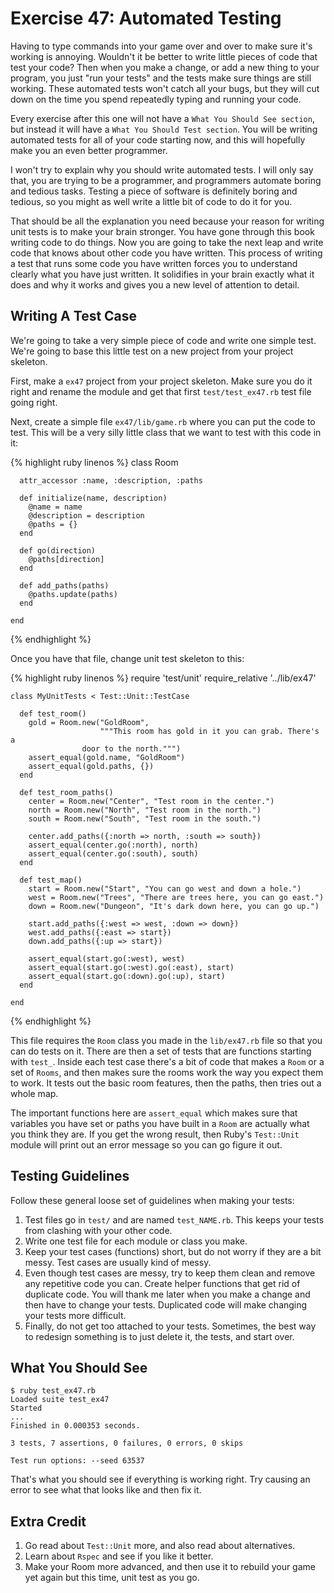 # Exercise 47: Automated Testing
Having to type commands into your game over and over to make sure it's working is annoying. Wouldn't it be better to write little pieces of code that test your code? Then when you make a change, or add a new thing to your program, you just "run your tests" and the tests make sure things are still working. These automated tests won't catch all your bugs, but they will cut down on the time you spend repeatedly typing and running your code.

Every exercise after this one will not have a `What You Should See section`, but instead it will have a `What You Should Test section`. You will be writing automated tests for all of your code starting now, and this will hopefully make you an even better programmer.

I won't try to explain why you should write automated tests. I will only say that, you are trying to be a programmer, and programmers automate boring and tedious tasks. Testing a piece of software is definitely boring and tedious, so you might as well write a little bit of code to do it for you.

That should be all the explanation you need because your reason for writing unit tests is to make your brain stronger. You have gone through this book writing code to do things. Now you are going to take the next leap and write code that knows about other code you have written. This process of writing a test that runs some code you have written forces you to understand clearly what you have just written. It solidifies in your brain exactly what it does and why it works and gives you a new level of attention to detail.

## Writing A Test Case
We're going to take a very simple piece of code and write one simple test. We're going to base this little test on a new project from your project skeleton.

First, make a `ex47` project from your project skeleton. Make sure you do it right and rename the module and get that first `test/test_ex47.rb` test file going right.

Next, create a simple file `ex47/lib/game.rb` where you can put the code to test. This will be a very silly little class that we want to test with this code in it:

{% highlight ruby linenos %}
    class Room
    
      attr_accessor :name, :description, :paths
    
      def initialize(name, description)
        @name = name
        @description = description
        @paths = {}
      end
    
      def go(direction)
        @paths[direction]
      end
    
      def add_paths(paths)
        @paths.update(paths)
      end
    
    end
{% endhighlight %}

Once you have that file, change unit test skeleton to this:

{% highlight ruby linenos %}
    require 'test/unit'
    require_relative '../lib/ex47'
    
    class MyUnitTests < Test::Unit::TestCase
    
      def test_room()
        gold = Room.new("GoldRoom", 
                        """This room has gold in it you can grab. There's a
                    door to the north.""")
        assert_equal(gold.name, "GoldRoom")
        assert_equal(gold.paths, {})
      end
    
      def test_room_paths()
        center = Room.new("Center", "Test room in the center.")
        north = Room.new("North", "Test room in the north.")
        south = Room.new("South", "Test room in the south.")
    
        center.add_paths({:north => north, :south => south})
        assert_equal(center.go(:north), north)
        assert_equal(center.go(:south), south)
      end
    
      def test_map()
        start = Room.new("Start", "You can go west and down a hole.")
        west = Room.new("Trees", "There are trees here, you can go east.")
        down = Room.new("Dungeon", "It's dark down here, you can go up.")
    
        start.add_paths({:west => west, :down => down})
        west.add_paths({:east => start})
        down.add_paths({:up => start})
    
        assert_equal(start.go(:west), west)
        assert_equal(start.go(:west).go(:east), start)
        assert_equal(start.go(:down).go(:up), start)
      end
    
    end
{% endhighlight %}

This file requires the `Room` class you made in the `lib/ex47.rb` file so that you can do tests on it. There are then a set of tests that are functions starting with `test_`. Inside each test case there's a bit of code that makes a `Room` or a set of `Rooms`, and then makes sure the rooms work the way you expect them to work. It tests out the basic room features, then the paths, then tries out a whole map.

The important functions here are `assert_equal` which makes sure that variables you have set or paths you have built in a `Room` are actually what you think they are. If you get the wrong result, then Ruby's `Test::Unit` module will print out an error message so you can go figure it out.

## Testing Guidelines
Follow these general loose set of guidelines when making your tests:

1. Test files go in `test/` and are named `test_NAME.rb`. This keeps your tests from clashing with your other code.
2. Write one test file for each module or class you make.
3. Keep your test cases (functions) short, but do not worry if they are a bit messy. Test cases are usually kind of messy.
4. Even though test cases are messy, try to keep them clean and remove any repetitive code you can. Create helper functions that get rid of duplicate code. You will thank me later when you make a change and then have to change your tests. Duplicated code will make changing your tests more difficult.
5. Finally, do not get too attached to your tests. Sometimes, the best way to redesign something is to just delete it, the tests, and start over.

## What You Should See
    $ ruby test_ex47.rb 
    Loaded suite test_ex47
    Started
    ...
    Finished in 0.000353 seconds.
    
    3 tests, 7 assertions, 0 failures, 0 errors, 0 skips
    
    Test run options: --seed 63537

That's what you should see if everything is working right. Try causing an error to see what that looks like and then fix it.

## Extra Credit
1. Go read about `Test::Unit` more, and also read about alternatives.
2. Learn about `Rspec` and see if you like it better.
3. Make your Room more advanced, and then use it to rebuild your game yet again but this time, unit test as you go.
